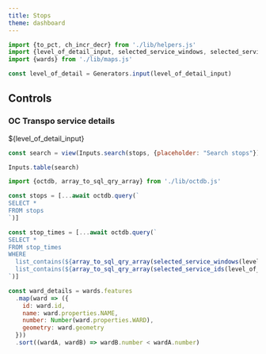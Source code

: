 ```yaml
---
title: Stops
theme: dashboard
---
```


```js
import {to_pct, ch_incr_decr} from './lib/helpers.js'
import {level_of_detail_input, selected_service_windows, selected_service_ids} from './lib/controls.js'
import {wards} from './lib/maps.js'

const level_of_detail = Generators.input(level_of_detail_input)
```

<div class="grid grid-cols-2" style="grid-auto-rows: auto;">
	<h2 class="grid-colspan-2">Controls</h2>
	<div class="card">
		<h3>OC Transpo service details</h3>
		${level_of_detail_input}
	</div>
</div>

```js
const search = view(Inputs.search(stops, {placeholder: "Search stops"}));
```

```js
Inputs.table(search)
```

<!-- ## Data / loading -->

<!-- ### Database -->

```js
import {octdb, array_to_sql_qry_array} from './lib/octdb.js'
```

```js
const stops = [...await octdb.query(`
SELECT *
FROM stops
`)]
```

```js
const stop_times = [...await octdb.query(`
SELECT *
FROM stop_times
WHERE
  list_contains(${array_to_sql_qry_array(selected_service_windows(level_of_detail))}, service_window) AND
  list_contains(${array_to_sql_qry_array(selected_service_ids(level_of_detail))}, service_id)
`)]
```

<!-- ### Other -->

```js
const ward_details = wards.features
  .map(ward => ({
    id: ward.id,
    name: ward.properties.NAME,
    number: Number(ward.properties.WARD),
    geometry: ward.geometry
  }))
  .sort((wardA, wardB) => wardB.number < wardA.number)
```
